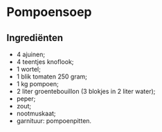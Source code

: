 # Pompoensoep

## Ingrediënten

* 4 ajuinen;
* 4 teentjes knoflook;
* 1 wortel;
* 1 blik tomaten 250 gram;
* 1 kg pompoen;
* 2 liter groentebouillon (3 blokjes in 2 liter water);
* peper;
* zout;
* nootmuskaat;
* garnituur: pompoenpitten.